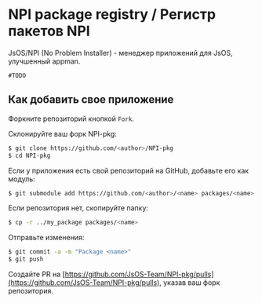 # NPI package registry / Регистр пакетов NPI

JsOS/NPI (No Problem Installer) - менеджер приложений для JsOS, улучшенный appman.

`#TODO`

## Как добавить свое приложение

Форкните репозиторий кнопкой `Fork`.

Склонируйте ваш форк NPI-pkg:

```bash
$ git clone https://github.com/<author>/NPI-pkg
$ cd NPI-pkg
```

Если у приложения есть свой репозиторий на GitHub, добавьте его как модуль:

```bash
$ git submodule add https://github.com/<author>/<name> packages/<name>
```

Если репозитория нет, скопируйте папку:

```bash
$ cp -r ../my_package packages/<name>
```

Отправьте изменения:

```bash
$ git commit -a -m "Package <name>"
$ git push
```

Создайте PR на [https://github.com/JsOS-Team/NPI-pkg/pulls](https://github.com/JsOS-Team/NPI-pkg/pulls), указав ваш форк репозитория.
